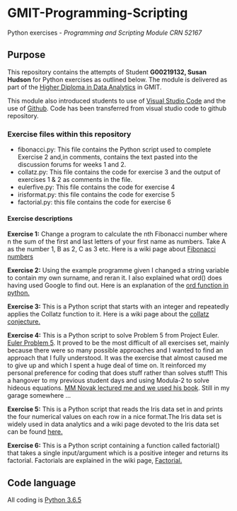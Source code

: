 # GMIT-Programming-Scripting
Python exercises - *Programming and Scripting Module CRN 52167*

## Purpose ## 
This repository contains the attempts of Student **G00219132, Susan Hudson** for Python exercises as outlined below. The module is delivered as part of the [Higher Diploma in Data Analytics](https://www.gmit.ie/computing/higher-diploma-science-computing-data-analytics-ict-skills) in GMIT.

This module also introduced students to use of [Visual Studio Code](https://code.visualstudio.com/) and the use of [Github](https://github.com/). Code has been transferred from visual studio code to github repository.

### Exercise files within this repository ###
* fibonacci.py: This file contains the Python script used to complete Exercise 2 and,in comments, contains the text pasted into the discussion forums for weeks 1 and 2.
* collatz.py: This file contains the code for exercise 3 and the output of exercises 1 & 2 as comments in the file.
* eulerfive.py: This file contains the code for exercise 4
* irisformat.py: this file contains the code for exercise 5
* factorial.py: this file contains the code for exercise 6

#### Exercise descriptions ####
**Exercise 1:** Change a program to calculate the nth Fibonacci number where n the sum of the first and last letters of your first name as numbers. Take A as the number 1, B as 2, C as 3 etc. Here is a wiki page about [Fibonacci numbers](https://en.wikipedia.org/wiki/Fibonacci_number)

**Exercise 2:** Using the example programme given I changed a string variable to contain my own surname, and reran it. I also explained what ord() does having used Google to find out. Here is an explanation of the [ord function in python.](https://www.programiz.com/python-programming/methods/built-in/ord)

**Exercise 3:** This is a Python script that starts with an integer and repeatedly applies the Collatz function to it. Here is a wiki page about the [collatz conjecture.](https://en.wikipedia.org/wiki/Collatz_conjecture)

**Exercise 4:** This is a Python script to solve Problem 5 from Project Euler. [Euler Problem 5](https://projecteuler.net/problem=5). It proved to be the most difficult of all exercises set, mainly because there were so many possible approaches and I wanted to find an approach that I fully understood. It was the exercise that almost caused me to give up and which I spent a huge deal of time on. It reinforced my personal preference for coding that does stuff rather than solves stuff! This a hangover to my previous student days and using Modula-2 to solve hideous equations. [MM Novak lectured me and we used his book](https://www.amazon.co.uk/Modula-2-Science-Engineering-M-M-Novak/dp/0077072006). Still in my garage somewhere ...

**Exercise 5:** This is a Python script that reads the Iris data set in and prints the four numerical values on each row in a nice format.The Iris data set is widely used in data analytics and a wiki page devoted to the Iris data set can be found [here.](https://en.wikipedia.org/wiki/Iris_flower_data_set)

**Exercise 6:** This is a Python script containing a function called factorial() that takes a single input/argument which is a positive integer and returns its factorial. Factorials are explained in the wiki page, [Factorial.](https://en.wikipedia.org/wiki/Factorial)

## Code language ##
All coding is [Python 3.6.5](https://www.python.org/)
